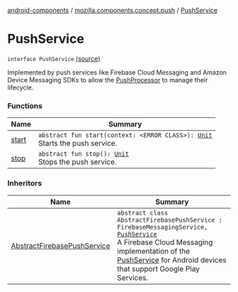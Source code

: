 [android-components](../../index.md) / [mozilla.components.concept.push](../index.md) / [PushService](./index.md)

# PushService

`interface PushService` [(source)](https://github.com/mozilla-mobile/android-components/blob/master/components/concept/push/src/main/java/mozilla/components/concept/push/PushService.kt#L15)

Implemented by push services like Firebase Cloud Messaging and Amazon Device Messaging SDKs to allow
the [PushProcessor](../-push-processor/index.md) to manage their lifecycle.

### Functions

| Name | Summary |
|---|---|
| [start](start.md) | `abstract fun start(context: <ERROR CLASS>): `[`Unit`](https://kotlinlang.org/api/latest/jvm/stdlib/kotlin/-unit/index.html)<br>Starts the push service. |
| [stop](stop.md) | `abstract fun stop(): `[`Unit`](https://kotlinlang.org/api/latest/jvm/stdlib/kotlin/-unit/index.html)<br>Stops the push service. |

### Inheritors

| Name | Summary |
|---|---|
| [AbstractFirebasePushService](../../mozilla.components.lib.push.firebase/-abstract-firebase-push-service/index.md) | `abstract class AbstractFirebasePushService : FirebaseMessagingService, `[`PushService`](./index.md)<br>A Firebase Cloud Messaging implementation of the [PushService](./index.md) for Android devices that support Google Play Services. |
